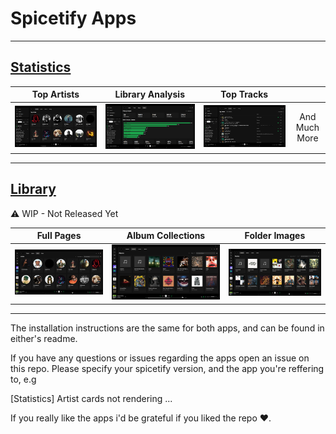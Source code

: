 # Spicetify Apps

---

## [Statistics](stats/README.md)

|                Top Artists                 |                Library Analysis                 |                Top Tracks                 |               |
| :----------------------------------------: | :---------------------------------------------: | :---------------------------------------: | :-----------: |
| ![Image 1](stats/previews/top_artists.png) | ![Image 2](stats/previews/library_analysis.png) | ![Image 3](stats/previews/top_tracks.png) | And Much More |


---

## [Library](library/README.md)

⚠ WIP - Not Released Yet

|                Full Pages                  |                Album Collections                |                Folder Images              |
| :----------------------------------------: | :---------------------------------------------: | :---------------------------------------: | 
| ![Image 1](library/previews/artists.png)   | ![Image 2](library/previews/albums.png)         | ![Image 3](library/previews/playlists.png) |


---

The installation instructions are the same for both apps, and can be found in either's readme.

If you have any questions or issues regarding the apps open an issue on this repo. Please specify your spicetify version, and the app you're reffering to, e.g

[Statistics] Artist cards not rendering ...

If you really like the apps i'd be grateful if you liked the repo ❤️.
